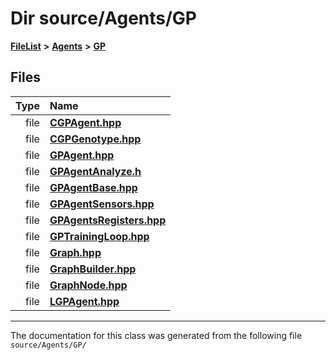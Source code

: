 

# Dir source/Agents/GP



[**FileList**](files.md) **>** [**Agents**](dir_425e53e3c77c59c8573ea1fd0ff9622a.md) **>** [**GP**](dir_24320de467b989ce68b31a9ae5cbbd05.md)












## Files

| Type | Name |
| ---: | :--- |
| file | [**CGPAgent.hpp**](_c_g_p_agent_8hpp.md) <br> |
| file | [**CGPGenotype.hpp**](_c_g_p_genotype_8hpp.md) <br> |
| file | [**GPAgent.hpp**](_g_p_agent_8hpp.md) <br> |
| file | [**GPAgentAnalyze.h**](_g_p_agent_analyze_8h.md) <br> |
| file | [**GPAgentBase.hpp**](_g_p_agent_base_8hpp.md) <br> |
| file | [**GPAgentSensors.hpp**](_g_p_agent_sensors_8hpp.md) <br> |
| file | [**GPAgentsRegisters.hpp**](_g_p_agents_registers_8hpp.md) <br> |
| file | [**GPTrainingLoop.hpp**](_g_p_training_loop_8hpp.md) <br> |
| file | [**Graph.hpp**](_graph_8hpp.md) <br> |
| file | [**GraphBuilder.hpp**](_graph_builder_8hpp.md) <br> |
| file | [**GraphNode.hpp**](_graph_node_8hpp.md) <br> |
| file | [**LGPAgent.hpp**](_l_g_p_agent_8hpp.md) <br> |



























































------------------------------
The documentation for this class was generated from the following file `source/Agents/GP/`

